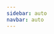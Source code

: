 ```yaml
---
sidebar: auto
navbar: auto
---
```


<!-- # LeetCode -->

<Catalog base="/leetcode" />

<!-- ## 参考 -->